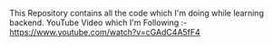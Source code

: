 This Repository contains all the code which I'm doing while learning backend.
YouTube Video which I'm Following :- https://www.youtube.com/watch?v=cGAdC4A5fF4
